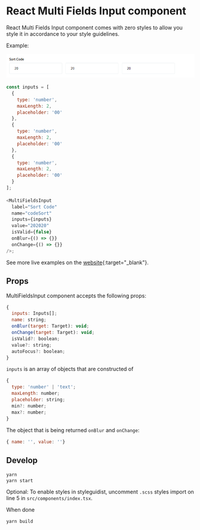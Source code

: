 # React Multi Fields Input component

React Multi Fields Input component comes with zero styles to allow you style it in accordance to your style guidelines.

Example:

![react-multi-fields-input component](/assets/rmfi-example.png)

```js
const inputs = [
  {
    type: 'number',
    maxLength: 2,
    placeholder: '00'
  },
  {
    type: 'number',
    maxLength: 2,
    placeholder: '00'
  },
  {
    type: 'number',
    maxLength: 2,
    placeholder: '00'
  }
];

<MultiFieldsInput
  label="Sort Code"
  name="codeSort"
  inputs={inputs}
  value="202020"
  isValid={false}
  onBlur={() => {}}
  onChange={() => {}}
/>;
```

See more live examples on the [website](https://react-multi-fields-input.netlify.com/){:target="_blank"}.

## Props

MultiFieldsInput component accepts the following props:

```js static
{
  inputs: Inputs[];
  name: string;
  onBlur(target: Target): void;
  onChange(target: Target): void;
  isValid?: boolean;
  value?: string;
  autoFocus?: boolean;
}
```

`inputs` is an array of objects that are constructed of

```js static
{
  type: 'number' | 'text';
  maxLength: number;
  placeholder: string;
  min?: number;
  max?: number;
}
```

The object that is being returned `onBlur` and `onChange`:

```js static
{ name: '', value: ''}
```

## Develop

```
yarn
yarn start
```

Optional: To enable styles in styleguidist, uncomment `.scss` styles import on line 5 in `src/components/index.tsx`.

When done

```
yarn build
```